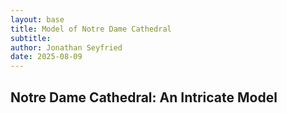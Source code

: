 ```yaml
---
layout: base
title: Model of Notre Dame Cathedral
subtitle:
author: Jonathan Seyfried
date: 2025-08-09
---
```


## Notre Dame Cathedral: An Intricate Model

